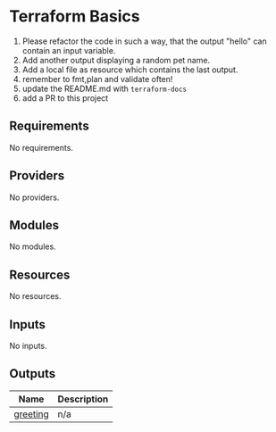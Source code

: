 # Terraform Basics

1. Please refactor the code in such a way, that the output "hello"
can contain an input variable.
2. Add another output displaying a random pet name.
3. Add a local file as resource which contains the last output.
4. remember to fmt,plan and validate often!
5. update the README.md with `terraform-docs`
6. add a PR to this project

## Requirements

No requirements.

## Providers

No providers.

## Modules

No modules.

## Resources

No resources.

## Inputs

No inputs.

## Outputs

| Name | Description |
|------|-------------|
| <a name="output_greeting"></a> [greeting](#output\_greeting) | n/a |
